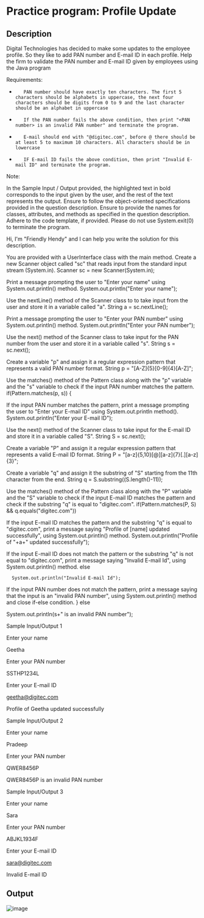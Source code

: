 # Practice program: Profile Update

## Description

Digital Technologies has decided to make some updates to the employee profile. So they like to add PAN number and E-mail ID in each profile. Help the firm to validate the PAN number and E-mail ID given by employees using the Java program

Requirements:

-        PAN number should have exactly ten characters. The first 5 characters should be alphabets in uppercase, the next four characters should be digits from 0 to 9 and the last character should be an alphabet in uppercase

-        If the PAN number fails the above condition, then print "<PAN number> is an invalid PAN number" and terminate the program.

-        E-mail should end with "@digitec.com", before @ there should be at least 5 to maximum 10 characters. All characters should be in lowercase

-        IF E-mail ID fails the above condition, then print "Invalid E-mail ID" and terminate the program.


Note:

In the Sample Input / Output provided, the highlighted text in bold corresponds to the input given by the user, and the rest of the text represents the output.
Ensure to follow the object-oriented specifications provided in the question description.
Ensure to provide the names for classes, attributes, and methods as specified in the question description.
Adhere to the code template, if provided.
Please do not use System.exit(0) to terminate the program. 



Hi, I'm "Friendly Hendy" and I can help you write the solution for this description.

You are provided with a UserInterface class with the main method.
Create a new Scanner object called "sc" that reads input from the standard input stream (System.in).
Scanner sc = new Scanner(System.in);

Print a message prompting the user to "Enter your name" using System.out.println() method.
System.out.println("Enter your name");

Use the nextLine() method of the Scanner class to to take input  from the user and store it in a variable called "a".
String a = sc.nextLine();

Print a message prompting the user to "Enter your PAN number" using System.out.println() method.
System.out.println("Enter your PAN number");

Use the next() method of the Scanner class to take input for the PAN number from the user and store it in a variable called "s".
String s = sc.next();

Create a variable "p" and assign it a regular expression pattern that represents a valid PAN number format.
String p = "[A-Z]{5}[0-9]{4}[A-Z]";

Use the matches() method of the Pattern class along with the "p" variable and the "s" variable to check if the input PAN number matches the pattern.
if(Pattern.matches(p, s)) {

If the input PAN number matches the pattern, print a message prompting the user to "Enter your E-mail ID" using System.out.println method().
System.out.println("Enter your E-mail ID");

Use the next() method of the Scanner class to take input for the E-mail ID and store it in a variable called "S".
String S = sc.next();

Create a variable "P" and assign it a regular expression pattern that represents a valid E-mail ID format.
String P = "[a-z]{5,10}[@][a-z]{7}[.][a-z]{3}";

Create a variable "q" and assign it the substring of "S" starting from the 11th character from the end.
String q = S.substring((S.length()-11));

Use the matches() method of the Pattern class along with the "P" variable and the "S" variable to check if the input E-mail ID matches the pattern and check if the substring "q" is equal to "digitec.com".
if(Pattern.matches(P, S) && q.equals("digitec.com")) 

If the input E-mail ID matches the pattern and the substring "q" is equal to "digitec.com", print a message saying "Profile of [name] updated successfully", using System.out.println() method.
System.out.println("Profile of "+a+" updated successfully");

If the input E-mail ID does not match the pattern or the substring "q" is not equal to "digitec.com", print a message saying "Invalid E-mail Id", using System.out.println() method.
else 

      System.out.println("Invalid E-mail Id");

If the input PAN number does not match the pattern, print a message saying that the input is an "invalid PAN number", using System.out.println() method and close if-else condition.
} else 

System.out.println(s+" is an invalid PAN number");


Sample Input/Output 1

Enter your name

Geetha

Enter your PAN number

SSTHP1234L

Enter your E-mail ID

geetha@digitec.com

Profile of Geetha updated successfully

 

Sample Input/Output 2

Enter your name

Pradeep

Enter your PAN number

QWER8456P

QWER8456P is an invalid PAN number

 

Sample Input/Output 3

Enter your name

Sara

Enter your PAN number

ABJKL1934F

Enter your E-mail ID

sara@digitec.com

Invalid E-mail ID

## Output

![image](https://github.com/Tan12d/PWC_Programming_Fundamentals-Java/assets/100254217/c29a1f3b-3b0e-4214-a38a-658ca047f1e8)
